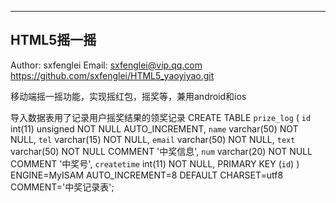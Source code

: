 ------------------
HTML5摇一摇
------------------
Author: sxfenglei
Email: sxfenglei@vip.qq.com
https://github.com/sxfenglei/HTML5_yaoyiyao.git

移动端摇一摇功能，实现摇红包，摇奖等，兼用android和ios

导入数据表用了记录用户摇奖结果的领奖记录
CREATE TABLE `prize_log` (
  `id` int(11) unsigned NOT NULL AUTO_INCREMENT,
  `name` varchar(50) NOT NULL,
  `tel` varchar(15) NOT NULL,
  `email` varchar(50) NOT NULL,
  `text` varchar(50) NOT NULL COMMENT '中奖信息',
  `num` varchar(20) NOT NULL COMMENT '中奖号',
  `createtime` int(11) NOT NULL,
  PRIMARY KEY (`id`)
) ENGINE=MyISAM AUTO_INCREMENT=8 DEFAULT CHARSET=utf8 COMMENT='中奖记录表';


